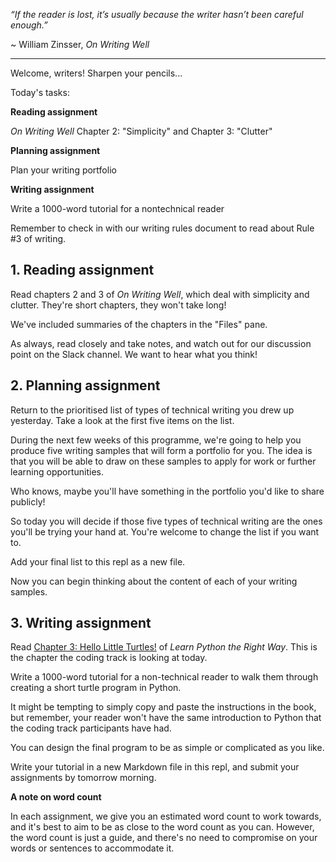 *“If the reader is lost, it’s usually because the writer hasn’t been careful enough.”*

~ William Zinsser, *On Writing Well*

___

Welcome, writers! Sharpen your pencils...

Today's tasks:

**Reading assignment**

*On Writing Well* Chapter 2: "Simplicity" and Chapter 3: "Clutter"

**Planning assignment**

Plan your writing portfolio

**Writing assignment**

Write a 1000-word tutorial for a nontechnical reader

Remember to check in with our writing rules document to read about Rule #3 of writing.

## 1. Reading assignment

Read chapters 2 and 3 of *On Writing Well*, which deal with simplicity and clutter. They're short chapters, they won't take long!

We've included summaries of the chapters in the "Files" pane.

As always, read closely and take notes, and watch out for our discussion point on the Slack channel. We want to hear what you think!

## 2. Planning assignment

Return to the prioritised list of types of technical writing you drew up yesterday. Take a look at the first five items on the list. 

During the next few weeks of this programme, we're going to help you produce five writing samples that will form a portfolio for you. The idea is that you will be able to draw on these samples to apply for work or further learning opportunities.

Who knows, maybe you'll have something in the portfolio you'd like to share publicly!

So today you will decide if those five types of technical writing are the ones you'll be trying your hand at. You're welcome to change the list if you want to.

Add your final list to this repl as a new file.

Now you can begin thinking about the content of each of your writing samples.

## 3. Writing assignment

Read [Chapter 3: Hello Little Turtles!](https://learnpythontherightway.com/chapter/chapter-3.html) of *Learn Python the Right Way*. This is the chapter the coding track is looking at today.

Write a 1000-word tutorial for a non-technical reader to walk them through creating a short turtle program in Python.

It might be tempting to simply copy and paste the instructions in the book, but remember, your reader won't have the same introduction to Python that the coding track participants have had.

You can design the final program to be as simple or complicated as you like.

Write your tutorial in a new Markdown file in this repl, and submit your assignments by tomorrow morning.

**A note on word count**

In each assignment, we give you an estimated word count to work towards, and it's best to aim to be as close to the word count as you can. However, the word count is just a guide, and there's no need to compromise on your words or sentences to accommodate it.

